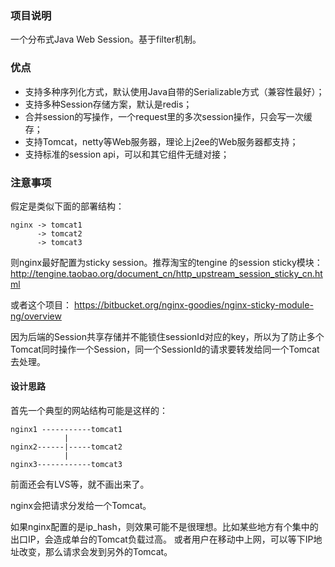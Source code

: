 
### 项目说明
一个分布式Java Web Session。基于filter机制。

### 优点
* 支持多种序列化方式，默认使用Java自带的Serializable方式（兼容性最好）；
* 支持多种Session存储方案，默认是redis；
* 合并session的写操作，一个request里的多次session操作，只会写一次缓存；
* 支持Tomcat，netty等Web服务器，理论上j2ee的Web服务器都支持；
* 支持标准的session api，可以和其它组件无缝对接；

### 注意事项
假定是类似下面的部署结构：
```
nginx -> tomcat1
      -> tomcat2
      -> tomcat3
```
则nginx最好配置为sticky session。推荐淘宝的tengine 的session sticky模块：
http://tengine.taobao.org/document_cn/http_upstream_session_sticky_cn.html

或者这个项目：
https://bitbucket.org/nginx-goodies/nginx-sticky-module-ng/overview

因为后端的Session共享存储并不能锁住sessionId对应的key，所以为了防止多个Tomcat同时操作一个Session，同一个SessionId的请求要转发给同一个Tomcat去处理。

#### 设计思路
首先一个典型的网站结构可能是这样的：
```
nginx1 -----------tomcat1
            |
nginx2------|-----tomcat2
            |
nginx3------------tomcat3
```
前面还会有LVS等，就不画出来了。

nginx会把请求分发给一个Tomcat。

如果nginx配置的是ip_hash，则效果可能不是很理想。比如某些地方有个集中的出口IP，会造成单台的Tomcat负载过高。
或者用户在移动中上网，可以等下IP地址改变，那么请求会发到另外的Tomcat。
